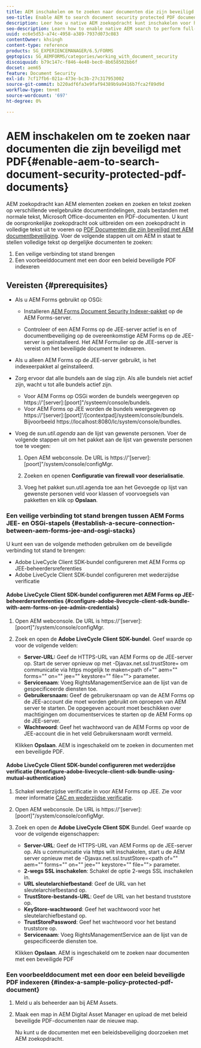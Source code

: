 ```yaml
---
title: AEM inschakelen om te zoeken naar documenten die zijn beveiligd met PDF
seo-title: Enable AEM to search document security protected PDF documents
description: Leer hoe u native AEM zoekopdracht kunt inschakelen voor het uitvoeren van full-text zoekopdrachten op DRM-beveiligde PDF-documenten.
seo-description: Learn how to enable native AEM search to perform full-text search on DRM protected PDF documents.
uuid: ec6e5d53-a74c-4958-a389-7937d073c083
contentOwner: khsingh
content-type: reference
products: SG_EXPERIENCEMANAGER/6.5/FORMS
geptopics: SG_AEMFORMS/categories/working_with_document_security
discoiquuid: b79c147c-f846-4e48-bec0-8b658502bb6f
docset: aem65
feature: Document Security
exl-id: 7cf17fb6-021a-473e-bc3b-27c317953002
source-git-commit: b220adf6fa3e9faf94389b9a9416b7fca2f89d9d
workflow-type: tm+mt
source-wordcount: '697'
ht-degree: 0%

---
```


# AEM inschakelen om te zoeken naar documenten die zijn beveiligd met PDF{#enable-aem-to-search-document-security-protected-pdf-documents}

AEM zoekopdracht kan AEM elementen zoeken en zoeken en tekst zoeken op verschillende veelgebruikte documentindelingen, zoals bestanden met normale tekst, Microsoft Office-documenten en PDF-documenten. U kunt de oorspronkelijke zoekopdracht ook uitbreiden om een zoekopdracht in volledige tekst uit te voeren op [PDF Documenten die zijn beveiligd met AEM documentbeveiliging](../../forms/using/admin-help/document-security.md). Voer de volgende stappen uit om AEM in staat te stellen volledige tekst op dergelijke documenten te zoeken:

1. Een veilige verbinding tot stand brengen
1. Een voorbeelddocument met een door een beleid beveiligde PDF indexeren

## Vereisten {#prerequisites}

* Als u AEM Forms gebruikt op OSGi:

   * Installeren [AEM Forms Document Security Indexer-pakket](https://helpx.adobe.com/aem-forms/kb/aem-forms-releases.html) op de AEM Forms-server.

   * Controleer of een AEM Forms op de JEE-server actief is en of documentbeveiliging op de overeenkomstige AEM Forms op de JEE-server is geïnstalleerd. Het AEM Formulier op de JEE-server is vereist om het beveiligde document te indexeren.

* Als u alleen AEM Forms op de JEE-server gebruikt, is het indexeerpakket al geïnstalleerd.
* Zorg ervoor dat alle bundels aan de slag zijn. Als alle bundels niet actief zijn, wacht u tot alle bundels actief zijn.

   * Voor AEM Forms op OSGi worden de bundels weergegeven op https://&#39;[server]:[poort]&quot;/systeem/console/bundels.
   * Voor AEM Forms op JEE worden de bundels weergegeven op https://&#39;[server]:[poort]&#39;/[contextpad]/systeem/console/bundels. Bijvoorbeeld https://localhost:8080/lc/system/console/bundles.

* Voeg de *sun.util.agenda* aan de lijst van gewenste personen. Voer de volgende stappen uit om het pakket aan de lijst van gewenste personen toe te voegen:

   1. Open AEM webconsole. De URL is https://&#39;[server]:[poort]&quot;/system/console/configMgr.
   1. Zoeken en openen **Configuratie van firewall voor deserialisatie**.

   1. Voeg het pakket sun.util.agenda toe aan het Gevoegde op lijst van gewenste personen veld voor klassen of voorvoegsels van pakketten en klik op **Opslaan**.

### Een veilige verbinding tot stand brengen tussen AEM Forms JEE- en OSGi-stapels {#establish-a-secure-connection-between-aem-forms-jee-and-osgi-stacks}

U kunt een van de volgende methoden gebruiken om de beveiligde verbinding tot stand te brengen:

* Adobe LiveCycle Client SDK-bundel configureren met AEM Forms op JEE-beheerdersreferenties
* Adobe LiveCycle Client SDK-bundel configureren met wederzijdse verificatie

#### Adobe LiveCycle Client SDK-bundel configureren met AEM Forms op JEE-beheerdersreferenties {#configure-adobe-livecycle-client-sdk-bundle-with-aem-forms-on-jee-admin-credentials}

1. Open AEM webconsole. De URL is https://&#39;[server]:[poort]&quot;/system/console/configMgr.
1. Zoek en open de **Adobe LiveCycle Client SDK-bundel**. Geef waarde op voor de volgende velden:

   * **Server-URL:** Geef de HTTPS-URL van AEM Forms op de JEE-server op. Start de server opnieuw op met -Djavax.net.ssl.trustStore= om communicatie via https mogelijk te maken&lt;path of=&quot;&quot; aem=&quot;&quot; forms=&quot;&quot; on=&quot;&quot; jee=&quot;&quot; keystore=&quot;&quot; file=&quot;&quot;> parameter.
   * **Servicenaam**: Voeg RightsManagementService aan de lijst van de gespecificeerde diensten toe.
   * **Gebruikersnaam:** Geef de gebruikersnaam op van de AEM Forms op de JEE-account die moet worden gebruikt om oproepen van AEM server te starten. De opgegeven account moet beschikken over machtigingen om documentservices te starten op de AEM Forms op de JEE-server.
   * **Wachtwoord**: Geef het wachtwoord van de AEM Forms op voor de JEE-account die in het veld Gebruikersnaam wordt vermeld.

   Klikken **Opslaan**. AEM is ingeschakeld om te zoeken in documenten met een beveiligde PDF.

#### Adobe LiveCycle Client SDK-bundel configureren met wederzijdse verificatie {#configure-adobe-livecycle-client-sdk-bundle-using-mutual-authentication}

1. Schakel wederzijdse verificatie in voor AEM Forms op JEE. Zie voor meer informatie [CAC en wederzijdse verificatie](https://helpx.adobe.com/livecycle/kb/cac-mutual-authentication.html).
1. Open AEM webconsole. De URL is https://&#39;[server]:[poort]&quot;/system/console/configMgr.
1. Zoek en open de **Adobe LiveCycle Client SDK** Bundel. Geef waarde op voor de volgende eigenschappen:

   * **Server-URL**: Geef de HTTPS-URL van AEM Forms op de JEE-server op. Als u communicatie via https wilt inschakelen, start u de AEM server opnieuw met de -Djavax.net.ssl.trustStore=&lt;path of=&quot;&quot; aem=&quot;&quot; forms=&quot;&quot; on=&quot;&quot; jee=&quot;&quot; keystore=&quot;&quot; file=&quot;&quot;> parameter.
   * **2-wegs SSL inschakelen**: Schakel de optie 2-wegs SSL inschakelen in.
   * **URL sleutelarchiefbestand**: Geef de URL van het sleutelarchiefbestand op.
   * **TrustStore-bestands-URL**: Geef de URL van het bestand truststore op.
   * **KeyStore-wachtwoord**: Geef het wachtwoord voor het sleutelarchiefbestand op.
   * **TrustStorePassword**: Geef het wachtwoord voor het bestand truststore op.
   * **Servicenaam**: Voeg RightsManagementService aan de lijst van de gespecificeerde diensten toe.

   Klikken **Opslaan**. AEM is ingeschakeld om te zoeken naar documenten met een beveiligde PDF

### Een voorbeelddocument met een door een beleid beveiligde PDF indexeren {#index-a-sample-policy-protected-pdf-document}

1. Meld u als beheerder aan bij AEM Assets.
1. Maak een map in AEM Digital Asset Manager en upload de met beleid beveiligde PDF-documenten naar de nieuwe map.

   Nu kunt u de documenten met een beleidsbeveiliging doorzoeken met AEM zoekopdracht.

